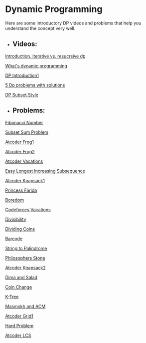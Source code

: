 # Dynamic Programming
Here are some introductory DP videos and problems that help you understand the concept very well.

- ## Videos:
[Introduction, iterative vs. resucrsive dp](https://www.youtube.com/watch?v=YBSt1jYwVfU)

[What's dynamic programming](https://www.youtube.com/watch?v=JC5oed1OS3U&list=PLR5x_RGTMNNXEAKRFTSpQ1QMwEAUcSEXO&index=2)

[DP Introduction1](https://www.youtube.com/watch?v=gFdP6X4CyKU&list=PLPt2dINI2MIattDutu7IOAMlUuLeN8k2p)

[5 Dp problems with solutions](https://www.youtube.com/watch?v=qnsYIhyfm1U&list=PLR5x_RGTMNNXEAKRFTSpQ1QMwEAUcSEXO&index=4)

[DP Subset Style](https://www.youtube.com/watch?v=vAqaki1BhS0&list=PLPt2dINI2MIattDutu7IOAMlUuLeN8k2p&index=3)


- ## Problems:
[Fibonacci Number](https://leetcode.com/problems/fibonacci-number/)

[Subset Sum Problem](https://www.techiedelight.com/subset-sum-problem/)

[Atcoder Frog1](https://atcoder.jp/contests/dp/tasks/dp_a)

[Atcoder Frog2](https://atcoder.jp/contests/dp/tasks/dp_b)

[Atcoder Vacations](https://atcoder.jp/contests/dp/tasks/dp_c)

[Easy Longest Increasing Subsequence](https://www.spoj.com/problems/ELIS/en/)

[Atcoder Knapsack1](https://atcoder.jp/contests/dp/tasks/dp_d)

[Princess Farida](https://www.spoj.com/problems/FARIDA/)

[Boredom](https://codeforces.com/problemset/problem/456/C)

[Codeforces Vacations](https://codeforces.com/problemset/problem/699/C)

[Divisibility](https://onlinejudge.org/index.php?option=com_onlinejudge&Itemid=8&page=show_problem&problem=977)

[Dividing Coins](https://vjudge.net/problem/UVA-562/origin)

[Barcode](https://codeforces.com/problemset/problem/225/C)

[String to Palindrome](https://onlinejudge.org/index.php?option=com_onlinejudge&Itemid=8&page=show_problem&problem=1680)

[Philosophers Stone](https://www.spoj.com/problems/BYTESM2/en/)

[Atcoder Knapsack2](https://atcoder.jp/contests/dp/tasks/dp_e?lang=en)

[Dima and Salad](https://codeforces.com/problemset/problem/366/C)

[Coin Change](https://onlinejudge.org/index.php?option=com_onlinejudge&Itemid=8&page=show_problem&problem=615)

[K-Tree](https://codeforces.com/problemset/problem/431/C)

[Masmokh and ACM](https://codeforces.com/problemset/problem/414/B)

[Atcoder Grid1](https://atcoder.jp/contests/dp/tasks/dp_h)

[Hard Problem](https://codeforces.com/problemset/problem/706/C)

[Atcoder LCS](https://atcoder.jp/contests/dp/tasks/dp_f)
